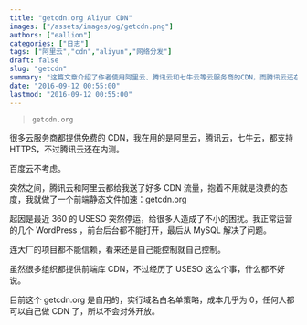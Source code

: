 ```yaml
---
title: "getcdn.org Aliyun CDN"
images: ["/assets/images/og/getcdn.png"]
authors: ["eallion"]
categories: ["日志"]
tags: ["阿里云","cdn","aliyun","网络分发"]
draft: false
slug: "getcdn"
summary: "这篇文章介绍了作者使用阿里云、腾讯云和七牛云等云服务商的CDN，而腾讯云还在内测阶段。由于360的USESO停运，作者决定自己做一个前端静态文件加速的工具getcdn.org。作者表示虽然很多组织提供前端库CDN，但在遭遇USESO停运后，自己控制才是可靠的方法。目前getcdn.org只对自己使用，不对外开放。"
date: "2016-09-12 00:55:00"
lastmod: "2016-09-12 00:55:00"
---
```


> `getcdn.org`

很多云服务商都提供免费的 CDN，我在用的是阿里云，腾讯云，七牛云，都支持 HTTPS，不过腾讯云还在内测。

百度云不考虑。

突然之间，腾讯云和阿里云都给我送了好多 CDN 流量，抱着不用就是浪费的态度，我就做了一个前端静态文件加速：getcdn.org

起因是最近 360 的 USESO 突然停运，给很多人造成了不小的困扰。我正常运营的几个 WordPress ，前台后台都不能打开，最后从 MySQL 解决了问题。

连大厂的项目都不能信赖，看来还是自己能控制就自己控制。

虽然很多组织都提供前端库 CDN，不过经历了 USESO 这么个事，什么都不好说。

目前这个 getcdn.org 是自用的，实行域名白名单策略，成本几乎为 0，任何人都可以自己做 CDN 了，所以不会对外开放。
